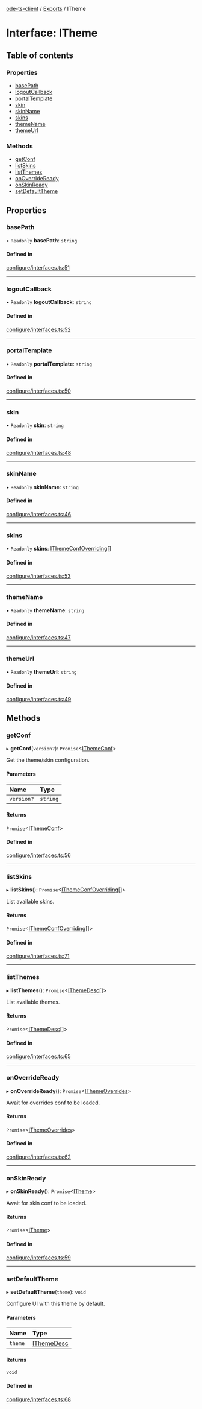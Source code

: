 [ode-ts-client](../README.md) / [Exports](../modules.md) / ITheme

# Interface: ITheme

## Table of contents

### Properties

- [basePath](itheme.md#basepath)
- [logoutCallback](itheme.md#logoutcallback)
- [portalTemplate](itheme.md#portaltemplate)
- [skin](itheme.md#skin)
- [skinName](itheme.md#skinname)
- [skins](itheme.md#skins)
- [themeName](itheme.md#themename)
- [themeUrl](itheme.md#themeurl)

### Methods

- [getConf](itheme.md#getconf)
- [listSkins](itheme.md#listskins)
- [listThemes](itheme.md#listthemes)
- [onOverrideReady](itheme.md#onoverrideready)
- [onSkinReady](itheme.md#onskinready)
- [setDefaultTheme](itheme.md#setdefaulttheme)

## Properties

### basePath

• `Readonly` **basePath**: `string`

#### Defined in

[configure/interfaces.ts:51](https://github.com/opendigitaleducation/infrontexplore/blob/0e8281d/src/ts/configure/interfaces.ts#L51)

___

### logoutCallback

• `Readonly` **logoutCallback**: `string`

#### Defined in

[configure/interfaces.ts:52](https://github.com/opendigitaleducation/infrontexplore/blob/0e8281d/src/ts/configure/interfaces.ts#L52)

___

### portalTemplate

• `Readonly` **portalTemplate**: `string`

#### Defined in

[configure/interfaces.ts:50](https://github.com/opendigitaleducation/infrontexplore/blob/0e8281d/src/ts/configure/interfaces.ts#L50)

___

### skin

• `Readonly` **skin**: `string`

#### Defined in

[configure/interfaces.ts:48](https://github.com/opendigitaleducation/infrontexplore/blob/0e8281d/src/ts/configure/interfaces.ts#L48)

___

### skinName

• `Readonly` **skinName**: `string`

#### Defined in

[configure/interfaces.ts:46](https://github.com/opendigitaleducation/infrontexplore/blob/0e8281d/src/ts/configure/interfaces.ts#L46)

___

### skins

• `Readonly` **skins**: [IThemeConfOverriding](ithemeconfoverriding.md)[]

#### Defined in

[configure/interfaces.ts:53](https://github.com/opendigitaleducation/infrontexplore/blob/0e8281d/src/ts/configure/interfaces.ts#L53)

___

### themeName

• `Readonly` **themeName**: `string`

#### Defined in

[configure/interfaces.ts:47](https://github.com/opendigitaleducation/infrontexplore/blob/0e8281d/src/ts/configure/interfaces.ts#L47)

___

### themeUrl

• `Readonly` **themeUrl**: `string`

#### Defined in

[configure/interfaces.ts:49](https://github.com/opendigitaleducation/infrontexplore/blob/0e8281d/src/ts/configure/interfaces.ts#L49)

## Methods

### getConf

▸ **getConf**(`version?`): `Promise`<[IThemeConf](ithemeconf.md)\>

Get the theme/skin configuration.

#### Parameters

| Name | Type |
| :------ | :------ |
| `version?` | `string` |

#### Returns

`Promise`<[IThemeConf](ithemeconf.md)\>

#### Defined in

[configure/interfaces.ts:56](https://github.com/opendigitaleducation/infrontexplore/blob/0e8281d/src/ts/configure/interfaces.ts#L56)

___

### listSkins

▸ **listSkins**(): `Promise`<[IThemeConfOverriding](ithemeconfoverriding.md)[]\>

List available skins.

#### Returns

`Promise`<[IThemeConfOverriding](ithemeconfoverriding.md)[]\>

#### Defined in

[configure/interfaces.ts:71](https://github.com/opendigitaleducation/infrontexplore/blob/0e8281d/src/ts/configure/interfaces.ts#L71)

___

### listThemes

▸ **listThemes**(): `Promise`<[IThemeDesc](ithemedesc.md)[]\>

List available themes.

#### Returns

`Promise`<[IThemeDesc](ithemedesc.md)[]\>

#### Defined in

[configure/interfaces.ts:65](https://github.com/opendigitaleducation/infrontexplore/blob/0e8281d/src/ts/configure/interfaces.ts#L65)

___

### onOverrideReady

▸ **onOverrideReady**(): `Promise`<[IThemeOverrides](../modules.md#ithemeoverrides)\>

Await for overrides conf to be loaded.

#### Returns

`Promise`<[IThemeOverrides](../modules.md#ithemeoverrides)\>

#### Defined in

[configure/interfaces.ts:62](https://github.com/opendigitaleducation/infrontexplore/blob/0e8281d/src/ts/configure/interfaces.ts#L62)

___

### onSkinReady

▸ **onSkinReady**(): `Promise`<[ITheme](itheme.md)\>

Await for skin conf to be loaded.

#### Returns

`Promise`<[ITheme](itheme.md)\>

#### Defined in

[configure/interfaces.ts:59](https://github.com/opendigitaleducation/infrontexplore/blob/0e8281d/src/ts/configure/interfaces.ts#L59)

___

### setDefaultTheme

▸ **setDefaultTheme**(`theme`): `void`

Configure UI with this theme by default.

#### Parameters

| Name | Type |
| :------ | :------ |
| `theme` | [IThemeDesc](ithemedesc.md) |

#### Returns

`void`

#### Defined in

[configure/interfaces.ts:68](https://github.com/opendigitaleducation/infrontexplore/blob/0e8281d/src/ts/configure/interfaces.ts#L68)

